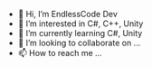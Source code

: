 - 👋 Hi, I’m EndlessCode Dev
- 👀 I’m interested in C#, C++, Unity
- 🌱 I’m currently learning C#, Unity
- 💞️ I’m looking to collaborate on ...
- 📫 How to reach me ...

<!---
AleX4270/AleX4270 is a ✨ special ✨ repository because its `README.md` (this file) appears on your GitHub profile.
You can click the Preview link to take a look at your changes.
--->
